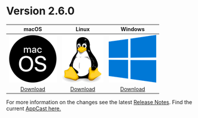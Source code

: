 # Version 2.6.0

| macOS | Linux | Windows |
| :---------: | :---------: | :---------: |
| [![](assets/macos.png)](downloads/2.6.0/metadata-2.6.0.zip) | [![](assets/linux.png)](downloads/2.6.0/metadata-2.6.0.zip) | [![](assets/windows.png)](downloads/2.6.0/metadata-2.6.0.zip) |
| [Download](downloads/2.6.0/metadata-2.6.0.zip) | [Download](downloads/2.6.0/metadata-2.6.0.zip) | [Download](downloads/2.6.0/metadata-2.6.0.zip)|

For more information on the changes see the latest [Release Notes](release-notes/2.6.0/release_notes.html).
Find the current [AppCast here.](appcast.xml)

